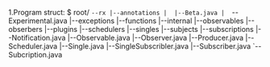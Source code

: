 1.Program struct:
$ root/
  `--rx
     |--annotations
     |  |--Beta.java
     |  `--Experimental.java
     |--exceptions
     |--functions
     |--internal
     |--observables
     |--obserbers
     |--plugins
     |--schedulers
     |--singles
     |--subjects
     |--subscriptions
     |--Notification.java
     |--Observable.java
     |--Observer.java
     |--Producer.java
     |--Scheduler.java
     |--Single.java
     |--SingleSubscribler.java
     |--Subscriber.java
     `--Subcription.java
